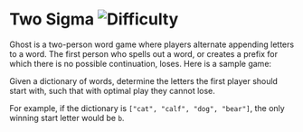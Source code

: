 # Two Sigma ![Difficulty](https://img.shields.io/badge/-HARD-red)
	
Ghost is a two-person word game where players alternate appending letters to a word. The first person who spells out a word, or creates a prefix for which there is no possible continuation, loses. Here is a sample game:
	







	
Given a dictionary of words, determine the letters the first player should start with, such that with optimal play they cannot lose.
	
For example, if the dictionary is `["cat", "calf", "dog", "bear"]`, the only winning start letter would be `b`.
	
